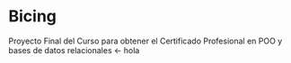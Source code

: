 # Bicing
Proyecto Final del Curso para obtener el Certificado Profesional en POO y bases de datos relacionales
<- hola
